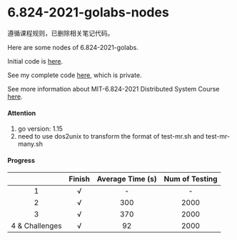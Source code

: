 # 6.824-2021-golabs-nodes

遵循课程规则，已删除相关笔记代码。

Here are some nodes of 6.824-2021-golabs.

Initial code is [here](https://github.com/flyrzl/6.824-golabs-2021).

See my complete code [here](https://github.com/flyrzl/6.824-2021-golabs-Finished), which is private. 

See more information about MIT-6.824-2021 Distributed System Course [here](https://pdos.csail.mit.edu/6.824/schedule.html).

#### Attention
1. go version: 1.15
2. need to use dos2unix to transform the format of test-mr.sh and test-mr-many.sh

#### Progress
|  | Finish | Average Time (s) | Num of Testing |
| :-----: | :----: | :----: | :----: |
| 1| √ | - | - |
| 2 | √ | 300 | 2000 |
| 3 | √ | 370 | 2000 |
| 4 & Challenges | √ | 92 | 2000|
